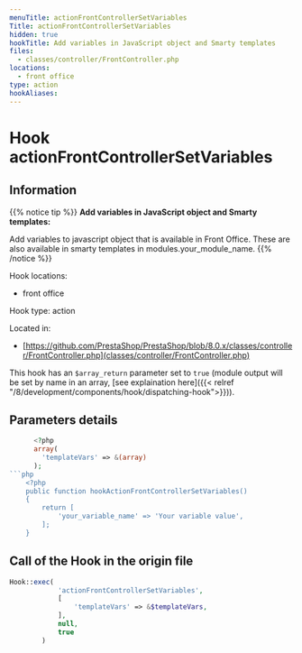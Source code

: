 ```yaml
---
menuTitle: actionFrontControllerSetVariables
Title: actionFrontControllerSetVariables
hidden: true
hookTitle: Add variables in JavaScript object and Smarty templates
files:
  - classes/controller/FrontController.php
locations:
  - front office
type: action
hookAliases:
---
```


# Hook actionFrontControllerSetVariables

## Information

{{% notice tip %}}
**Add variables in JavaScript object and Smarty templates:** 

Add variables to javascript object that is available in Front Office. These are also available in smarty templates in modules.your_module_name.
{{% /notice %}}

Hook locations: 
  - front office

Hook type: action

Located in: 
  - [https://github.com/PrestaShop/PrestaShop/blob/8.0.x/classes/controller/FrontController.php](classes/controller/FrontController.php)

This hook has an `$array_return` parameter set to `true` (module output will be set by name in an array, [see explaination here]({{< relref "/8/development/components/hook/dispatching-hook">}})).

## Parameters details

```php
      <?php
      array(
        'templateVars' => &(array)
      );
```php
    <?php
    public function hookActionFrontControllerSetVariables()
    {
        return [
            'your_variable_name' => 'Your variable value',
        ];
    }
```

## Call of the Hook in the origin file

```php
Hook::exec(
            'actionFrontControllerSetVariables',
            [
                'templateVars' => &$templateVars,
            ],
            null,
            true
        )
```
